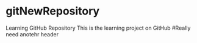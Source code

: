 # gitNewRepository
Learning GitHub Repository
This is the learning project on GitHub
#Really need anotehr header
